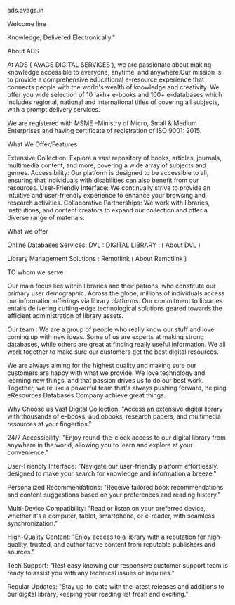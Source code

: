 ads.avags.in

Welcome line

Knowledge, Delivered Electronically."

About ADS

At ADS ( AVAGS DIGITAL SERVICES ), we are passionate about making knowledge accessible to everyone, anytime, and anywhere.Our mission is to provide a comprehensive educational e-resource experience that connects people with the world's wealth of knowledge and creativity. We offer you wide selection of 10 lakh+ e-books and 100+ e-databases which includes regional, national and international titles of covering all subjects, with a prompt delivery services.

We are registered with MSME –Ministry of Micro, Small & Medium Enterprises and having certificate of registration of ISO 9001: 2015.

What We Offer/Features

Extensive Collection: Explore a vast repository of books, articles, journals, multimedia content, and more, covering a wide array of subjects and genres.
Accessibility: Our platform is designed to be accessible to all, ensuring that individuals with disabilities can also benefit from our resources.
User-Friendly Interface: We continually strive to provide an intuitive and user-friendly experience to enhance your browsing and research activities.
Collaborative Partnerships: We work with libraries, institutions, and content creators to expand our collection and offer a diverse range of materials.

What we offer

Online Databases Services:
DVL : DIGITAL LIBRARY : ( About DVL )

Library Management Solutions :
Remotlink ( About Remotlink )

TO whom we serve

Our main focus lies within libraries and their patrons, who constitute our primary user demographic. Across the globe, millions of individuals access our information offerings via library platforms. Our commitment to libraries entails delivering cutting-edge technological solutions geared towards the efficient administration of library assets.

Our team : We are a group of people who really know our stuff and love coming up with new ideas. Some of us are experts at making strong databases, while others are great at finding really useful information. We all work together to make sure our customers get the best digital resources.

We are always aiming for the highest quality and making sure our customers are happy with what we provide. We love technology and learning new things, and that passion drives us to do our best work. Together, we're like a powerful team that's always pushing forward, helping eResources Databases Company achieve great things.

Why Choose us
Vast Digital Collection: "Access an extensive digital library with thousands of e-books, audiobooks, research papers, and multimedia resources at your fingertips."

24/7 Accessibility: "Enjoy round-the-clock access to our digital library from anywhere in the world, allowing you to learn and explore at your convenience."

User-Friendly Interface: "Navigate our user-friendly platform effortlessly, designed to make your search for knowledge and information a breeze."

Personalized Recommendations: "Receive tailored book recommendations and content suggestions based on your preferences and reading history."

Multi-Device Compatibility: "Read or listen on your preferred device, whether it's a computer, tablet, smartphone, or e-reader, with seamless synchronization."

High-Quality Content: "Enjoy access to a library with a reputation for high-quality, trusted, and authoritative content from reputable publishers and sources."

Tech Support: "Rest easy knowing our responsive customer support team is ready to assist you with any technical issues or inquiries."

Regular Updates: "Stay up-to-date with the latest releases and additions to our digital library, keeping your reading list fresh and exciting."
